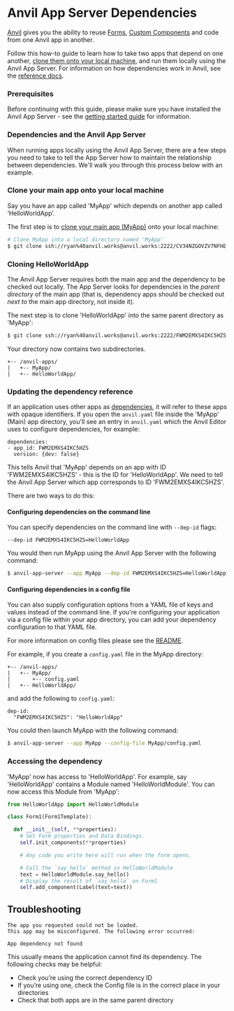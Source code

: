 # Anvil App Server Dependencies

[Anvil](https://anvil.works) gives you the ability to reuse [Forms](/docs/client/components/forms), [Custom Components](/docs/client/custom-components) and code from one Anvil app in another.

Follow this how-to guide to learn how to take two apps that depend on one another, [clone them onto your local machine](https://anvil.works/docs/version-control/git), and run them locally using the Anvil App Server. For information on how dependencies work in Anvil, see the [reference docs](https://anvil.works/docs/deployment/dependencies).

### Prerequisites

Before continuing with this guide, please make sure you have installed the Anvil App Server - see the [getting started guide](doc/getting-started.md) for information.

<!-- This guide is intended for use after you have set up the Anvil standalone runtime by following the [getting started guide](doc/getting-started.md) and have [cloned your app](https://anvil.works/docs/editor/cloning) to your local machine.
 -->
### Dependencies and the Anvil App Server

<!-- The App Server looks for dependencies in the _parent directory_ of the app (that is, dependency apps should be checked out _next to_ the main app directory, not inside it).

You can specify multiple dependencies on the command line with multiple `--dep-id` flags:
 -->
When running apps locally using the Anvil App Server, there are a few steps you need to take to tell the App Server how to maintain the relationship between dependencies. We'll walk you through this process below with an example. 

### Clone your main app onto your local machine

Say you have an app called 'MyApp' which depends on another app called ‘HelloWorldApp’. 

The first step is to [clone your main app (MyApp)](https://anvil.works/docs/version-control/git) onto your local machine:

```bash
# Clone MyApp into a local directory named 'MyApp'
$ git clone ssh://ryan%40anvil.works@anvil.works:2222/CV34NZGOVZV7NFHE.git MyApp
```

<!-- 'MyApp' depends on the 'HelloWorld' Module from another app called 'HelloWorldApp'. -->

### Cloning HelloWorldApp

The Anvil App Server requires both the main app and the dependency to be checked out locally. The App Server looks for dependencies in the _parent directory_ of the main app (that is, dependency apps should be checked out _next to_ the main app directory, not inside it).

The next step is to clone 'HelloWorldApp' into the same parent directory as 'MyApp':

```bash
$ git clone ssh://ryan%40anvil.works@anvil.works:2222/FWM2EMXS4IKC5HZS.git HelloWorldApp
```

Your directory now contains two subdirectories.

```
+-- /anvil-apps/
|   +-- MyApp/
|   +-- HelloWorldApp/
```

### Updating the dependency reference

If an application uses other apps as [dependencies](https://anvil.works/docs/deployment/dependencies), it will refer to these apps with opaque identifiers. If you open the `anvil.yaml` file inside the 'MyApp' (Main) app directory, you'll see an entry in `anvil.yaml` which the Anvil Editor uses to configure dependencies, for example:

```
dependencies:
- app_id: FWM2EMXS4IKC5HZS
  version: {dev: false}
```

This tells Anvil that 'MyApp' depends on an app with ID 'FWM2EMXS4IKC5HZS' - this is the ID for 'HelloWorldApp'. We need to tell the Anvil App Server which app corresponds to ID 'FWM2EMXS4IKC5HZS'.

There are two ways to do this:

#### Configuring dependencies on the command line

You can specify dependencies on the command line with `--dep-id` flags:

```
--dep-id FWM2EMXS4IKC5HZS=HelloWorldApp
```

You would then run MyApp using the Anvil App Server with the following command:

```bash
$ anvil-app-server --app MyApp --dep-id FWM2EMXS4IKC5HZS=HelloWorldApp
```

#### Configuring dependencies in a config file

You can also supply configuration options from a YAML file of keys and values instead of the command line. If you're configuring your application via a config file within your app directory, you can add your dependency configuration to that YAML file.

For more information on config files please see the [README](../README.md).

For example, if you create a `config.yaml` file in the MyApp directory:

```
+-- /anvil-apps/
|   +-- MyApp/
|       +-- config.yaml
|   +-- HelloWorldApp/
```

and add the following to `config.yaml`:

```
dep-id:
  "FWM2EMXS4IKC5HZS": "HelloWorldApp"
```

You could then launch MyApp with the following command:

```bash
$ anvil-app-server --app MyApp --config-file MyApp/config.yaml
```

### Accessing the dependency

'MyApp' now has access to 'HelloWorldApp'. For example, say 'HelloWorldApp' contains a Module named 'HelloWorldModule'. You can now access this Module from 'MyApp':

```python
from HelloWorldApp import HelloWorldModule

class Form1(Form1Template):

  def __init__(self, **properties):
    # Set Form properties and Data Bindings.
    self.init_components(**properties)

    # Any code you write here will run when the form opens.

    # Call the `say_hello` method in HelloWorldModule
    text = HelloWorldModule.say_hello()
    # Display the result of `say_hello` on Form1
    self.add_component(Label(text=text))
```

<!-- TODO: check if we need a troubleshooting section -->

## Troubleshooting

```
The app you requested could not be loaded.
This app may be misconfigured. The following error occurred:

App dependency not found
```

This usually means the application cannot find its dependency. The following checks may be helpful:
* Check you’re using the correct dependency ID
* If you’re using one, check the Config file is in the correct place in your directories
* Check that both apps are in the same parent directory
